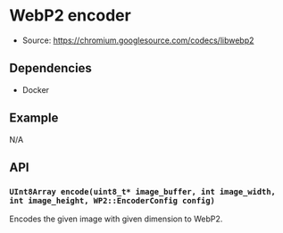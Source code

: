 # WebP2 encoder

- Source: <https://chromium.googlesource.com/codecs/libwebp2>

## Dependencies

- Docker

## Example

N/A

## API

### `UInt8Array encode(uint8_t* image_buffer, int image_width, int image_height, WP2::EncoderConfig config)`

Encodes the given image with given dimension to WebP2.
